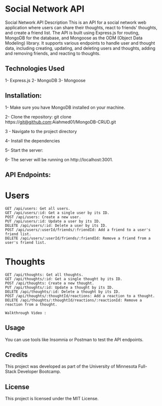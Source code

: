# Social Network API


Social Network API
Description
This is an API for a social network web application where users can share their thoughts, react to friends' thoughts, and create a friend list. The API is built using Express.js for routing, MongoDB for the database, and Mongoose as the ODM (Object Data Modeling) library. It supports various endpoints to handle user and thought data, including creating, updating, and deleting users and thoughts, adding and removing friends, and reacting to thoughts.


## Technologies Used

1- Express.js
2- MongoDB
3- Mongoose


## Installation:

1- Make sure you have MongoDB installed on your machine. 

2- Clone the repository: git clone https://git@github.com:Aiahmed01/MongoDB-CRUD.git

3 - Navigate to the project directory

4- Install the dependencies

5- Start the server:

6- The server will be running on http://localhost:3001.



## API Endpoints:

# Users
```
GET /api/users: Get all users.
GET /api/users/:id: Get a single user by its ID.
POST /api/users: Create a new user.
PUT /api/users/:id: Update a user by its ID.
DELETE /api/users/:id: Delete a user by its ID.
POST /api/users/:userId/friends/:friendId: Add a friend to a user's friend list.
DELETE /api/users/:userId/friends/:friendId: Remove a friend from a user's friend list.
```
# Thoughts
```
GET /api/thoughts: Get all thoughts.
GET /api/thoughts/:id: Get a single thought by its ID.
POST /api/thoughts: Create a new thought.
PUT /api/thoughts/:id: Update a thought by its ID.
DELETE /api/thoughts/:id: Delete a thought by its ID.
POST /api/thoughts/:thoughtId/reactions: Add a reaction to a thought.
DELETE /api/thoughts/:thoughtId/reactions/:reactionId: Remove a reaction from a thought.
```

```
Walkthrough Video :
```


## Usage
You can use tools like Insomnia or Postman to test the API endpoints.

## Credits
This project was developed as part of the University of Minnesota Full-Stack Developer Bootcamp.

## License
This project is licensed under the MIT License.





